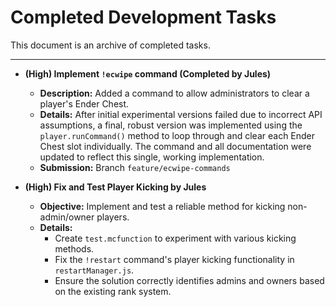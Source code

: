 # Completed Development Tasks

This document is an archive of completed tasks.

---

- **(High) Implement `!ecwipe` command (Completed by Jules)**
  - **Description:** Added a command to allow administrators to clear a player's Ender Chest.
  - **Details:** After initial experimental versions failed due to incorrect API assumptions, a final, robust version was implemented using the `player.runCommand()` method to loop through and clear each Ender Chest slot individually. The command and all documentation were updated to reflect this single, working implementation.
  - **Submission:** Branch `feature/ecwipe-commands`

- **(High) Fix and Test Player Kicking by Jules**
  - **Objective:** Implement and test a reliable method for kicking non-admin/owner players.
  - **Details:**
    - Create `test.mcfunction` to experiment with various kicking methods.
    - Fix the `!restart` command's player kicking functionality in `restartManager.js`.
    - Ensure the solution correctly identifies admins and owners based on the existing rank system.
